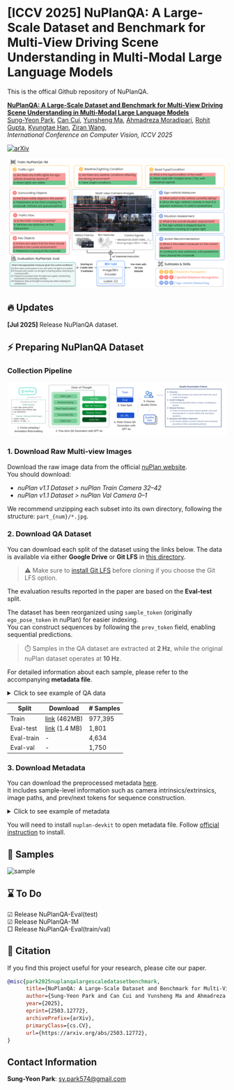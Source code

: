 # [ICCV 2025] NuPlanQA: A Large-Scale Dataset and Benchmark for Multi-View Driving Scene Understanding in Multi-Modal Large Language Models
This is the offical Github repository of NuPlanQA.

**[NuPlanQA: A Large-Scale Dataset and Benchmark for Multi-View Driving Scene Understanding in Multi-Modal Large Language Models](https://arxiv.org/abs/2503.12772)**
</br>
[Sung-Yeon Park](https://www.linkedin.com/in/syparkway/),
[Can Cui](https://cancui19.github.io/),
[Yunsheng Ma](https://ysma.me/),
[Ahmadreza Moradipari](https://www.linkedin.com/in/ahmadrezamoradipari/),
[Rohit Gupta](https://www.linkedin.com/in/rohitbmw/),
[Kyungtae Han](https://www.linkedin.com/in/kthan/),
[Ziran Wang](https://ziranw.github.io/),
</br>
*International Conference on Computer Vision, ICCV 2025*

[![arXiv](https://img.shields.io/badge/arXiv-2402.19479-b31b1b.svg)](https://arxiv.org/abs/2503.12772)

<!-- ## Introduction
Panda-70M is a large-scale dataset with 70M high-quality video-caption pairs.
This repository have three sections:
- [Dataset Dataloading](./dataset_dataloading) includes the csv files listing the data of Panda-70M and the code to download the dataset.
- [Splitting](./splitting) includes the code to split a long video into multiple semantics-consistent short clips.
- [Captioning](./captioning) includes the proposed video captioning model trained on Panda-70M. -->

![MainFigure](./assets/main_figure.png)

## 🔥 Updates
**[Jul 2025]** Release NuPlanQA dataset.

## ⚡ Preparing NuPlanQA Dataset

### Collection Pipeline
![collection](./assets/data_construction.png)


### 1. Download Raw Multi-view Images
Download the raw image data from the official [nuPlan website](https://www.nuscenes.org/nuplan#download).  
You should download:

- *nuPlan v1.1 Dataset > nuPlan Train Camera 32–42*
- *nuPlan v1.1 Dataset > nuPlan Val Camera 0–1*

We recommend unzipping each subset into its own directory, following the structure: `part_{num}/*.jpg`.


### 2. Download QA Dataset
You can download each split of the dataset using the links below. The data is available via either **Google Drive** or **Git LFS** in [this directory](https://github.com/sungyeonparkk/NuPlanQA/tree/main/data).

> ⚠️ Make sure to [install Git LFS](https://git-lfs.github.com/) before cloning if you choose the Git LFS option.

The evaluation results reported in the paper are based on the **Eval-test** split.

The dataset has been reorganized using `sample_token` (originally `ego_pose_token` in nuPlan) for easier indexing.  
You can construct sequences by following the `prev_token` field, enabling sequential predictions.

> ⏱️ Samples in the QA dataset are extracted at **2 Hz**, while the original nuPlan dataset operates at **10 Hz**.

For detailed information about each sample, please refer to the accompanying **metadata file**.


<details>
<summary>Click to see example of QA data</summary>

```shell
{'sample_token': 'eb2d7696f29451f8',
 'QA': [{'q': 'You are driving on the road. Based on given images of the surroudings of your vehicle and information from your vehicle extracted past 1.5 seconds, choose right answer among (a) to (d) for the given question.\n- Velocity(m/s): [5.324, 4.671, 4.045, 3.469, 2.84]\n- Steering angles: [-0.027, -0.008, 0.171, 0.424, 0.236]\n\n Are there any traffic lights ahead that the ego-vehicle must follow?\n\n(a) Red light is visible.\n(b) Yellow light is visible.\n(c) Green light is visible.\n(d) No traffic light is visible.',
   'a': '(a) Red light is visible.'}],
 'task': 'Traffic Light',
 'split': 'test',
 'prev': 'e10d6158220b529e'}
```
</details>

  | Split           | Download | # Samples |
  |-----------------|----------|-----------|
  | Train | [link](https://drive.google.com/file/d/182Snggw12JccHoeS8WNA9OzbFhnxeUY_/view?usp=drive_link) (462MB) | 977,395 |
  | Eval-test | [link](https://github.com/sungyeonparkk/NuPlanQA/blob/main/data/nuplanqa_eval_test.json) (1.4 MB)  | 1,801 |
  | Eval-train | - | 4,634 |
  | Eval-val | - | 1,750 |

### 3. Download Metadata
You can download the preprocessed metadata [here](https://drive.google.com/file/d/1fVmHsg3Nr3dde5vq3uoiC9obWrJ2vh-b/view?usp=sharing).  
It includes sample-level information such as camera intrinsics/extrinsics, image paths, and prev/next tokens for sequence construction.
<details>
<summary>Click to see example of metadata</summary>

It consists of 'cams', 'ego_pose', 'frame_idx', 'timestamp', 'scene_token', 'scenario', 'lidar', 'traffic_light', 'prev', 'next', 'can_bus', 'ego2global_translation', 'ego2global_rotation', 'lidar2ego_translation', 'lidar2ego_rotation'.

```shell
{'cams': {'CAM_F0': {'data_path': 'part_0/a9522f0e9fdf5686.jpg',
   'sensor2ego_translation': [1.670100095641242,
    -0.025874952985450953,
    1.5226234965806427],
   'sensor2ego_rotation': [-0.4921798295404226,
    0.509221874937493,
    -0.503330567358885,
    0.4950862929236553],
   'cam_intrinsic': [[1545.0, 0.0, 960.0],
    [0.0, 1545.0, 560.0],
    [0.0, 0.0, 1.0]],
   'sensor2lidar_rotation': [[0.0030556145965141912,
     -0.025432508383225288,
     0.999671871534242],
    [-0.9999566096412665, -0.008875020581252096, 0.0028306968091678097],
    [0.008800116714035612, -0.9996371449316093, -0.0254585234999955]],
   'sensor2lidar_translation': [1.6425227979198098,
    -0.025946764275431633,
    1.522686457814416],
   'ego2global_rotation': [0.9865768794330294,
    0.0022546782886687005,
    0.025673933839877157,
    -0.16125081864966173],
   'ego2global_translation': [664400.8907213148,
    3997308.8095567534,
    620.6470825320852]},
  'CAM_R0': {'data_path': 'part_0/d1f042880a155552.jpg',
   'sensor2ego_translation': [1.626167683662152,
    -0.16151727874097432,
    1.5262691183838457],
   'sensor2ego_rotation': [-0.2144582465632594,
    0.2054237701782263,
    -0.6740565072760993,
    0.6763553504819203],
   'cam_intrinsic': [[1545.0, 0.0, 960.0],
    [0.0, 1545.0, 560.0],
    [0.0, 0.0, 1.0]],
   'sensor2lidar_rotation': [[-0.823617470253551,
     0.013165506960416079,
     0.5669928854223977],
    [-0.5670344231117095, 0.0006890290404838461, -0.8236938073370176],
    [-0.011235021117550996, -0.999913093556363, 0.006897799289018185]],
   'sensor2lidar_translation': [1.6261676837457344,
    -0.16151727829128504,
    1.526269118381606],
   'ego2global_rotation': [0.9865822544781467,
    0.0022626194480383634,
    0.025590982084816815,
    -0.16123100613090938],
   'ego2global_translation': [664400.9170644955,
    3997308.800775011,
    620.6453262541245]},
  'CAM_L0': {'data_path': 'part_0/01c9b399bf1e5998.jpg',
   'sensor2ego_translation': [1.6463542201687589,
    0.14336933851072903,
    1.521468645940352],
   'sensor2ego_rotation': [-0.6700183826942894,
    0.6793536580752746,
    -0.20791502568012019,
    0.21523316707214654],
   'cam_intrinsic': [[1545.0, 0.0, 960.0],
    [0.0, 1545.0, 560.0],
    [0.0, 0.0, 1.0]],
   'sensor2lidar_rotation': [[0.8208472750352106,
     0.005631267094636907,
     0.5711199873040493],
    [-0.5709842828792725, -0.015831387028341304, 0.8208083307871585],
    [0.013663812502797298, -0.9998588180416609, -0.009779785898508864]],
   'sensor2lidar_translation': [1.5911925619002432,
    0.1433482808060944,
    1.521080838276248],
   'ego2global_rotation': [0.9865717693181968,
    0.002217250218595656,
    0.025746261605851757,
    -0.1612710693185664],
   'ego2global_translation': [664400.8643878335,
    3997308.8183764243,
    620.6482883864637]},
  'CAM_B0': {'data_path': 'part_0/1cea2fe4169f5b44.jpg',
   'sensor2ego_translation': [-0.4866409369975697,
    -0.0005954995062043893,
    1.4863210972954488],
   'sensor2ego_rotation': [-0.498582046231349,
    0.5038506943063591,
    0.49782257491778836,
    -0.4997230282116118],
   'cam_intrinsic': [[1545.0, 0.0, 960.0],
    [0.0, 1545.0, 560.0],
    [0.0, 0.0, 1.0]],
   'sensor2lidar_rotation': [[0.004832204390017736,
     0.003446442714299411,
     -0.9999823857615436],
    [0.9999630766252461, -0.007122690995709816, 0.004807562703791568],
    [-0.007105996545478203, -0.9999686941627701, -0.0034807337587017062]],
   'sensor2lidar_translation': [-0.46156024595256895,
    -0.0003719762898981571,
    1.4858332904841518],
   'ego2global_rotation': [0.9865888631659042,
    0.00228260342280803,
    0.025539503780504992,
    -0.16119844461181557],
   'ego2global_translation': [664400.9410278016,
    3997308.7930790987,
    620.6435921733774]},
  'CAM_L2': {'data_path': 'part_0/0288ab9686e55df7.jpg',
   'sensor2ego_translation': [-0.48509993976629096,
    0.5433909081944525,
    1.3868850667810126],
   'sensor2ego_rotation': [-0.6324979654261428,
    0.6441612393884576,
    0.3076457623355241,
    -0.3005939226237121],
   'cam_intrinsic': [[1545.0, 0.0, 960.0],
    [0.0, 1545.0, 560.0],
    [0.0, 0.0, 1.0]],
   'sensor2lidar_rotation': [[0.6299191686397443,
     0.016334222391454958,
     -0.7764889143826068],
    [0.7766577343437188, -0.010485694722020286, 0.6298355451149749],
    [0.002145848152702306, -0.9998116039459947, -0.019291240256718977]],
   'sensor2lidar_translation': [-0.4326466617640108,
    0.5435993396677077,
    1.3860953343391884],
   'ego2global_rotation': [0.9865929375151672,
    0.0023008264536260935,
    0.025465109950906926,
    -0.16118501797007065],
   'ego2global_translation': [664400.9671768147,
    3997308.7843736564,
    620.6418825465587]},
  'CAM_R2': {'data_path': 'part_0/61a1f0d2bc275a33.jpg',
   'sensor2ego_translation': [-0.49762319691681833,
    -0.504670120512021,
    1.3910581307716818],
   'sensor2ego_rotation': [-0.29884824445642777,
    0.3134657162947481,
    0.6402146697922491,
    -0.6344715502494442],
   'cam_intrinsic': [[1545.0, 0.0, 960.0],
    [0.0, 1545.0, 560.0],
    [0.0, 0.0, 1.0]],
   'sensor2lidar_rotation': [[-0.6249092960425192,
     0.022244688923617795,
     -0.780380385154787],
    [0.7805506751328777, -0.0015739838776591103, -0.6250905263434743],
    [-0.015133250452286195, -0.9997513172731727, -0.016379509800480477]],
   'sensor2lidar_translation': [-0.4724993302952498,
    -0.5044421618804336,
    1.390541890388704],
   'ego2global_rotation': [0.9865888631659042,
    0.00228260342280803,
    0.025539503780504992,
    -0.16119844461181557],
   'ego2global_translation': [664400.9410278016,
    3997308.7930790987,
    620.6435921733774]}},
 'ego_pose': {'x': 664400.9170644955,
  'y': 3997308.800775011,
  'z': 620.6453262541245,
  'qw': 0.9865822544781467,
  'qx': 0.0022626194480383634,
  'qy': 0.025590982084816815,
  'qz': -0.16123100613090938,
  'vx': 2.840005280646528,
  'vy': -0.04869518320225008,
  'vz': -0.034115212456105104,
  'acceleration_x': -1.0838809462134669,
  'acceleration_y': -0.025555212997457503,
  'acceleration_z': 0.09727290168084729,
  'angular_rate_x': 0.004252719145504743,
  'angular_rate_y': -0.01647786244731052,
  'angular_rate_z': 0.004183400830237869,
  'epsg': 32611},
 'frame_idx': 673,
 'timestamp': 1623105481598617,
 'scene_token': 'b086d06f6f01509e',
 'scenario': '',
 'lidar': {'lidar2ego_translation': [0, 0, 0],
  'lidar2ego_rotation': [1.0, 0.0, 0.0, 0.0]},
 'traffic_light': ['red', 'green'],
 'prev': 'e10d6158220b529e',
 'next': '417962b1cde65f78',
 'can_bus': [664400.9170644955,
  3997308.800775011,
  620.6453262541245,
  0.9865822544781467,
  0.0022626194480383634,
  0.025590982084816815,
  -0.16123100613090938,
  -1.0838809462134669,
  -0.025555212997457503,
  0.09727290168084729,
  0.004252719145504743,
  -0.01647786244731052,
  0.004183400830237869,
  2.840005280646528,
  -0.04869518320225008,
  -0.034115212456105104,
  0.0,
  0.0],
 'ego2global_translation': [664400.9170644955,
  3997308.800775011,
  620.6453262541245],
 'ego2global_rotation': [0.9865822544781467,
  0.0022626194480383634,
  0.025590982084816815,
  -0.16123100613090938],
 'lidar2ego_translation': [0, 0, 0],
 'lidar2ego_rotation': [1.0, 0.0, 0.0, 0.0]}
```
</details>

You will need to install `nuplan-devkit` to open metadata file. Follow [official instruction](https://nuplan-devkit.readthedocs.io/en/latest/installation.html) to install.

## 🌁 Samples
![sample](./assets/sample.png)

## ⌛ To Do

☑︎ Release NuPlanQA-Eval(test)  
☑︎ Release NuPlanQA-1M  
□ Release NuPlanQA-Eval(train/val)  

## 📖 Citation
If you find this project useful for your research, please cite our paper.

```bibtex
@misc{park2025nuplanqalargescaledatasetbenchmark,
      title={NuPlanQA: A Large-Scale Dataset and Benchmark for Multi-View Driving Scene Understanding in Multi-Modal Large Language Models}, 
      author={Sung-Yeon Park and Can Cui and Yunsheng Ma and Ahmadreza Moradipari and Rohit Gupta and Kyungtae Han and Ziran Wang},
      year={2025},
      eprint={2503.12772},
      archivePrefix={arXiv},
      primaryClass={cs.CV},
      url={https://arxiv.org/abs/2503.12772}, 
}
```

## Contact Information
**Sung-Yeon Park**: [sy.park574@gmail.com](mailto:sy.park574@gmail.com) 




